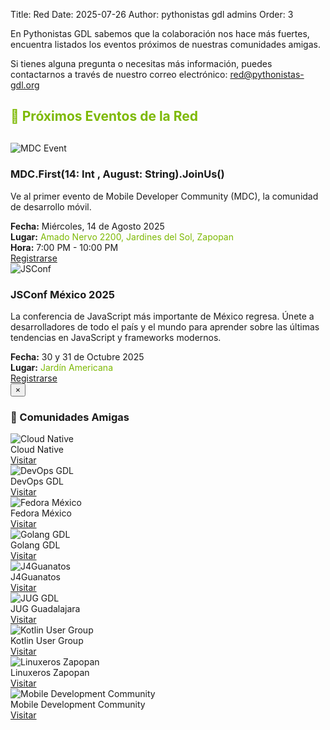 Title: Red
Date: 2025-07-26
Author: pythonistas gdl admins
Order: 3

<div class="call-for-sponsors">
  <p>En Pythonistas GDL sabemos que la colaboración nos hace más fuertes, encuentra listados los eventos próximos de nuestras comunidades amigas.</p>
  <p>Si tienes alguna pregunta o necesitas más información, puedes contactarnos a través de nuestro correo electrónico: <a href="mailto:red@pythonistas-gdl.org">red@pythonistas-gdl.org</a></p>
</div>

<div class="events-carousel">
  <h2 style="color: #7db904; margin-bottom: 30px;">📅 Próximos Eventos de la Red</h2>
  
  <!-- MDC Event -->
  <div class="event-card">
    <div class="row">
      <div class="col-md-4 text-center">
        <img src="{static}/images/red/140825_mdc.jpg" alt="MDC Event" class="event-image" onclick="openModal(this.src, 'MDC First 14 - International August')">
      </div>
      <div class="col-md-8">
        <h3 class="event-title">MDC.First(14: Int , August: String).JoinUs()</h3>
        <p class="event-description">
          Ve al primer evento de Mobile Developer Community (MDC), la comunidad de desarrollo móvil.
        </p>
        <div class="event-meta">
          <div class="meta-item">
            <i class="fas fa-calendar-alt"></i>
            <strong>Fecha:</strong>
            <span>Miércoles, 14 de Agosto 2025</span>
          </div>
          <div class="meta-item">
            <i class="fas fa-map-marker-alt"></i>
            <strong>Lugar:</strong>
            <span><a href="https://maps.app.goo.gl/vyTeiYrW4djDGBjD7" target="_blank" style="color: #7db904; text-decoration: none;">Amado Nervo 2200, Jardines del Sol, Zapopan</a></span>
          </div>
          <div class="meta-item">
            <i class="fas fa-clock"></i>
            <strong>Hora:</strong>
            <span>7:00 PM - 10:00 PM</span>
          </div>
        </div>
        <div class="event-register">
          <a href="https://app.hi.events/event/1752/mdcfirst14-int-august-stringjoinus" target="_blank" class="btn">
            <i class="fas fa-external-link-alt"></i> Registrarse
          </a>
        </div>
      </div>
    </div>
  </div>

  <!-- JSConf Event -->
  <div class="event-card">
    <div class="row">
      <div class="col-md-4 text-center">
        <img src="{static}/images/red/30311025_jsconf.png" alt="JSConf" class="event-image" onclick="openModal(this.src, 'JSConf México 2025')">
      </div>
      <div class="col-md-8">
        <h3 class="event-title">JSConf México 2025</h3>
        <p class="event-description">
          La conferencia de JavaScript más importante de México regresa. Únete a desarrolladores 
          de todo el país y el mundo para aprender sobre las últimas tendencias en JavaScript y frameworks modernos.
        </p>
        <div class="event-meta">
          <div class="meta-item">
            <i class="fas fa-calendar-alt"></i>
            <strong>Fecha:</strong>
            <span>30 y 31 de Octubre 2025</span>
          </div>
          <div class="meta-item">
            <i class="fas fa-map-marker-alt"></i>
            <strong>Lugar:</strong>
            <span><a href="https://maps.app.goo.gl/DGGykep9jjeBRfri6" target="_blank" style="color: #7db904; text-decoration: none;">Jardín Americana</a></span>
          </div>
        <div class="event-register">
          <a href="https://jsconfmx.org" target="_blank" class="btn">
            <i class="fas fa-external-link-alt"></i> Registrarse
          </a>
        </div>
      </div>
    </div>
  </div>
</div>

<!-- Single Dynamic Image Modal -->
<div id="imageModal" class="image-modal" onclick="closeModal()">
  <div class="modal-content" onclick="event.stopPropagation()">
    <button class="modal-close" onclick="closeModal()">&times;</button>
    <img id="modalImage" class="modal-image" src="" alt="">
  </div>
</div>

<script>
function openModal(imageSrc, imageAlt) {
  var modal = document.getElementById('imageModal');
  var modalImg = document.getElementById('modalImage');
  
  modal.style.display = "block";
  modalImg.src = imageSrc;
  modalImg.alt = imageAlt;
  
  // Prevent body scrolling when modal is open
  document.body.style.overflow = "hidden";
}

function closeModal() {
  var modal = document.getElementById('imageModal');
  modal.style.display = "none";
  
  // Restore body scrolling
  document.body.style.overflow = "auto";
}

// Close modal when pressing Escape key
document.addEventListener('keydown', function(event) {
  if (event.key === 'Escape') {
    closeModal();
  }
});
</script>

<div class="communities-grid">
  <h3>🤝 Comunidades Amigas</h3>
  
  <div class="community-logo-grid">
    <!-- Cloud Native -->
    <div class="community-item">
      <img src="{static}/images/red/cloud_native.png" alt="Cloud Native" class="community-logo">
      <div class="community-name">Cloud Native</div>
      <a href="https://www.facebook.com/cloudnativegdl/" target="_blank" class="community-link">
        <i class="fas fa-external-link-alt"></i> Visitar
      </a>
    </div>
    <!-- DevOps GDL -->
    <div class="community-item">
      <img src="{static}/images/red/devops_gdl.png" alt="DevOps GDL" class="community-logo">
      <div class="community-name">DevOps GDL</div>
      <a href="#" target="_blank" class="community-link">
        <i class="fas fa-external-link-alt"></i> Visitar
      </a>
    </div>
    <!-- Fedora México -->
    <div class="community-item">
      <img src="{static}/images/red/fedora_mexico.jpg" alt="Fedora México" class="community-logo">
      <div class="community-name">Fedora México</div>
      <a href="https://fedoramx.fedorapeople.org" target="_blank" class="community-link">
        <i class="fas fa-external-link-alt"></i> Visitar
      </a>
    </div>
    <!-- Golang GDL -->
    <div class="community-item">
      <img src="{static}/images/red/golang_gdl.png" alt="Golang GDL" class="community-logo">
      <div class="community-name">Golang GDL</div>
      <a href="https://www.facebook.com/golang.guadalajara" target="_blank" class="community-link">
        <i class="fas fa-external-link-alt"></i> Visitar
      </a>
    </div>
    <!-- J4Guanatos -->
    <div class="community-item">
      <img src="{static}/images/red/j4g.png" alt="J4Guanatos" class="community-logo">
      <div class="community-name">J4Guanatos</div>
      <a href="https://www.facebook.com/j4Guanatos" target="_blank" class="community-link">
        <i class="fas fa-external-link-alt"></i> Visitar
      </a>
    </div>
    <!-- JUG GDL -->
    <div class="community-item">
      <img src="{static}/images/red/jug_gdl.png" alt="JUG GDL" class="community-logo">
      <div class="community-name">JUG Guadalajara</div>
      <a href="https://gdljug.github.io" target="_blank" class="community-link">
        <i class="fas fa-external-link-alt"></i> Visitar
      </a>
    </div>
    <!-- Kotlin User Group -->
    <div class="community-item">
      <img src="{static}/images/red/kotling_user_group.jpg" alt="Kotlin User Group" class="community-logo">
      <div class="community-name">Kotlin User Group</div>
      <a href="https://www.facebook.com/GuadalajaraKUG/" target="_blank" class="community-link">
        <i class="fas fa-external-link-alt"></i> Visitar
      </a>
    </div>
    <!-- Linuxeros Zapopan -->
    <div class="community-item">
      <img src="{static}/images/red/linuxeros_zapopan.png" alt="Linuxeros Zapopan" class="community-logo">
      <div class="community-name">Linuxeros Zapopan</div>
      <a href="#" target="_blank" class="community-link">
        <i class="fas fa-external-link-alt"></i> Visitar
      </a>
    </div>
    <!-- Mobile Development Community -->
    <div class="community-item">
      <img src="{static}/images/red/mdc.jpg" alt="Mobile Development Community" class="community-logo">
      <div class="community-name">Mobile Development Community</div>
      <a href="https://mdcommunity.org" target="_blank" class="community-link">
        <i class="fas fa-external-link-alt"></i> Visitar
      </a>
    </div>
    </div>
  </div>
</div>

